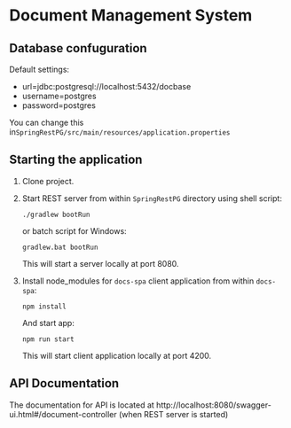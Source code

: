 # Document Management System

## Database confuguration

Default settings:
 - url=jdbc:postgresql://localhost:5432/docbase
 - username=postgres
 - password=postgres
 
You can change this in`SpringRestPG/src/main/resources/application.properties`

## Starting the application

1. Clone project.
2. Start REST server from within `SpringRestPG` directory using shell script:

       ./gradlew bootRun

    or batch script for Windows:

       gradlew.bat bootRun

    This will start a server locally at port 8080.

3. Install node_modules for `docs-spa` client application from within `docs-spa`:

       npm install

    And start app:

       npm run start

    This will start client application locally at port 4200.

## API Documentation

The documentation for API is located at http://localhost:8080/swagger-ui.html#/document-controller (when REST server is started)
